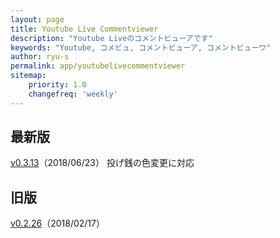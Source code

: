 ```yaml
---
layout: page
title: Youtube Live Commentviewer
description: "Youtube Liveのコメントビューアです"
keywords: "Youtube, コメビュ, コメントビューア, コメントビューワ"
author: ryu-s
permalink: app/youtubelivecommentviewer
sitemap:
    priority: 1.0
    changefreq: 'weekly'	
---
```


## 最新版
[v0.3.13](http://int-main.net/app/YoutubeLiveCommentViewer_v0.3.13.zip)（2018/06/23） 投げ銭の色変更に対応  
  
## 旧版
[v0.2.26](http://int-main.net/app/YoutubeLiveCommentViewer_v0.2.26.zip)（2018/02/17）  
